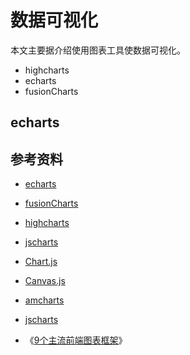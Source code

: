 # 数据可视化

本文主要据介绍使用图表工具使数据可视化。

- highcharts
- echarts
- fusionCharts

## echarts


## 参考资料

- [echarts](https://echarts.baidu.com/)
- [fusionCharts](https://www.fusioncharts.com/)
- [highcharts](https://www.highcharts.com.cn/)

- [jscharts](http://www.jscharts.com/)
- [Chart.js](https://www.chartjs.org/)
- [Canvas.js](https://canvasjs.com/)
- [amcharts](https://www.amcharts.com/)
- [jscharts](http://www.jscharts.com/)

- 《[9个主流前端图表框架](https://marc0658.iteye.com/blog/1182535)》

